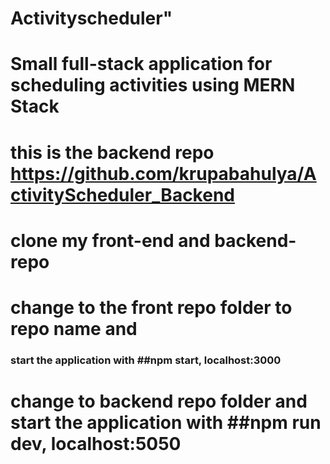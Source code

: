 # Activityscheduler"


# Small full-stack application for scheduling activities using MERN Stack

# this is the backend repo https://github.com/krupabahulya/ActivityScheduler_Backend

# clone my front-end and backend-repo

# change to the front repo folder to repo name and 

### start the application with ##npm start, localhost:3000

# change to backend repo folder and start the application with ##npm run dev, localhost:5050
